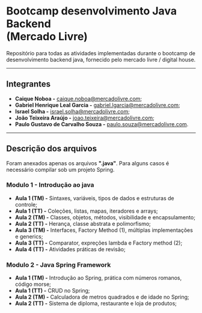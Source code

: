 # Bootcamp desenvolvimento Java Backend<br>(Mercado Livre)

Repositório para todas as atividades implementadas durante o bootcamp de 
desenvolvimento backend java, fornecido pelo mercado livre / digital house.

---

<h2><b>Integrantes</b></h2>

* **Caique Noboa -** caique.noboa@mercadolivre.com;  
* **Gabriel Henrique Leal Garcia -** gabriel.lgarcia@mercadolivre.com;  
* **Israel Solha -** israel.solha@mercadolivre.com;  
* **João Teixeira Araújo -** joao.teixeira@mercadolivre.com;  
* **Paulo Gustavo de Carvalho Souza -** paulo.souza@mercadolivre.com.  

---

<h2><b>Descrição dos arquivos</b></h2>
Foram anexados apenas os arquivos <b>".java"</b>.
Para alguns casos é necessário compilar sob um projeto Spring.

<h3>Modulo 1 - Introdução ao java</h3>

* **Aula 1 (TM) -** Sintaxes, variáveis, tipos de dados e estruturas de controle;  
* **Aula 1 (TT) -** Coleções, listas, mapas, iteradores e arrays;  
* **Aula 2 (TM) -** Classes, objetos, métodos, visibilidade e encapsulamento;  
* **Aula 2 (TT) -** Herança, classe abstrata e polimorfismo;  
* **Aula 3 (TM) -** Interfaces, Factory Method (1), múltiplas implementações e generics;  
* **Aula 3 (TT) -** Comparator, expreções lambda e Factory method (2);  
* **Aula 4 (TT) -** Atividades práticas de revisão;  

<h3>Modulo 2 - Java Spring Framework</h3>

* **Aula 1 (TM) -** Introdução ao Spring, prática com números romanos, código morse;
* **Aula 1 (TT) -** CRUD no Spring; 
* **Aula 2 (TM) -** Calculadora de metros quadrados e de idade no Spring; 
* **Aula 2 (TT) -** Sistema de diploma, restaurante e loja de produtos; 

